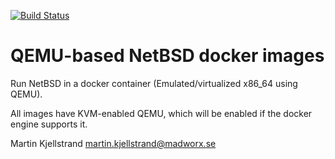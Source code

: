 [![Build Status](https://travis-ci.org/madworx/docker-netbsd.svg?branch=master)](https://travis-ci.org/madworx/docker-netbsd)

# QEMU-based NetBSD docker images

Run NetBSD  in a  docker container (Emulated/virtualized  x86_64 using
QEMU).

All images have KVM-enabled QEMU, which  will be enabled if the docker
engine supports it.

Martin Kjellstrand <martin.kjellstrand@madworx.se>
